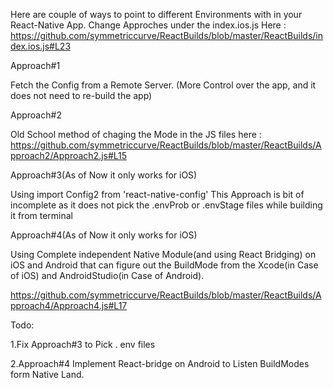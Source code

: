 

Here are couple of ways to point to different Environments with in your React-Native App.
Change Approches under the index.ios.js Here : https://github.com/symmetriccurve/ReactBuilds/blob/master/ReactBuilds/index.ios.js#L23

Approach#1

Fetch the Config from a Remote Server. 
(More Control over the app, and it does not need to re-build the app)

Approach#2

Old School method of chaging the Mode in the JS files here : https://github.com/symmetriccurve/ReactBuilds/blob/master/ReactBuilds/Approach2/Approach2.js#L15


Approach#3(As of Now it only works for iOS)

Using import Config2 from 'react-native-config'
This Approach is bit of incomplete as it does not pick the .envProb or .envStage files while building it from terminal

Approach#4(As of Now it only works for iOS)

Using Complete independent Native Module(and using React Bridging) on iOS and Android that can figure out the BuildMode from the Xcode(in Case of iOS) and AndroidStudio(in Case of Android).

https://github.com/symmetriccurve/ReactBuilds/blob/master/ReactBuilds/Approach4/Approach4.js#L17


Todo:

1.Fix Approach#3 to Pick . env files

2.Approach#4 Implement React-bridge on Android to Listen BuildModes form Native Land.
